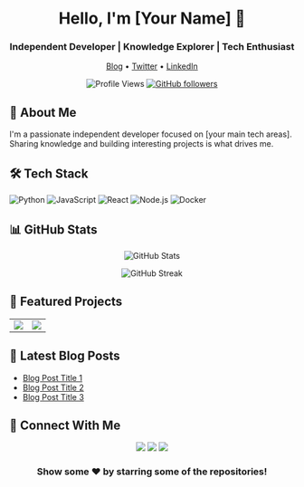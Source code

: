 <div align="center">
  
# Hello, I'm [Your Name] 👋

### Independent Developer | Knowledge Explorer | Tech Enthusiast

<p align="center">
  <a href="[your blog url]">Blog</a> •
  <a href="[your twitter url]">Twitter</a> •
  <a href="[your linkedin url]">LinkedIn</a>
</p>

![Profile Views](https://komarev.com/ghpvc/?username=your-github-username&color=brightgreen)
[![GitHub followers](https://img.shields.io/github/followers/your-github-username?label=Follow&style=social)](https://github.com/your-github-username)

</div>

## 🚀 About Me

I'm a passionate independent developer focused on [your main tech areas]. 
Sharing knowledge and building interesting projects is what drives me.

## 🛠️ Tech Stack

![Python](https://img.shields.io/badge/-Python-3776AB?style=flat-square&logo=python&logoColor=white)
![JavaScript](https://img.shields.io/badge/-JavaScript-F7DF1E?style=flat-square&logo=javascript&logoColor=black)
![React](https://img.shields.io/badge/-React-61DAFB?style=flat-square&logo=react&logoColor=black)
![Node.js](https://img.shields.io/badge/-Node.js-339933?style=flat-square&logo=node.js&logoColor=white)
![Docker](https://img.shields.io/badge/-Docker-2496ED?style=flat-square&logo=docker&logoColor=white)

## 📊 GitHub Stats

<p align="center">
  <img src="https://github-readme-stats.vercel.app/api?username=your-github-username&show_icons=true&theme=tokyonight" alt="GitHub Stats" />
</p>

<p align="center">
  <img src="https://github-readme-streak-stats.herokuapp.com/?user=your-github-username&theme=tokyonight" alt="GitHub Streak" />
</p>

## 🎯 Featured Projects

<table>
  <tr>
    <td align="center">
      <a href="project-repo-url">
        <img src="https://github-readme-stats.vercel.app/api/pin/?username=your-github-username&repo=repo-name&theme=tokyonight" />
      </a>
    </td>
    <td align="center">
      <a href="project-repo-url">
        <img src="https://github-readme-stats.vercel.app/api/pin/?username=your-github-username&repo=repo-name&theme=tokyonight" />
      </a>
    </td>
  </tr>
</table>

## 📝 Latest Blog Posts
<!-- BLOG-POST-LIST:START -->
- [Blog Post Title 1](post-url)
- [Blog Post Title 2](post-url)
- [Blog Post Title 3](post-url)
<!-- BLOG-POST-LIST:END -->

## 🤝 Connect With Me

<p align="center">
  <a href="mailto:your-email@example.com"><img src="https://img.shields.io/badge/-Email-D14836?style=flat-square&logo=gmail&logoColor=white"/></a>
  <a href="your-twitter-url"><img src="https://img.shields.io/badge/-Twitter-1DA1F2?style=flat-square&logo=twitter&logoColor=white"/></a>
  <a href="your-linkedin-url"><img src="https://img.shields.io/badge/-LinkedIn-0077B5?style=flat-square&logo=linkedin&logoColor=white"/></a>
</p>

<div align="center">
  
### Show some ❤️ by starring some of the repositories!

</div>
